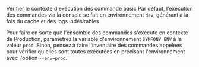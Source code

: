 Vérifier le contexte d'exécution des commande
basic
Par défaut, l'exécution des commandes via la console se fait en environnement ```dev```, générant à la fois du cache et des logs indésirables.

Pour faire en sorte que l'ensemble des commandes s'exécute en contexte de Production, paramétrez la variable d'environnement ```SYMFONY_ENV``` à la valeur ```prod```.
Sinon, pensez à faire l'inventaire des commandes appelées pour vérifier qu'elles sont toutes exécutées en précisant l'environnement avec l'option ```--env=prod```.
